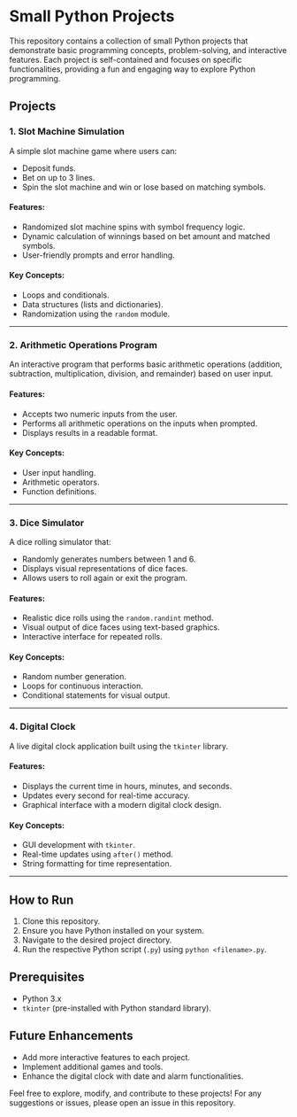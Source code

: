 
# Small Python Projects

This repository contains a collection of small Python projects that demonstrate basic programming concepts, problem-solving, and interactive features. Each project is self-contained and focuses on specific functionalities, providing a fun and engaging way to explore Python programming.

## Projects

### 1. Slot Machine Simulation
A simple slot machine game where users can:
- Deposit funds.
- Bet on up to 3 lines.
- Spin the slot machine and win or lose based on matching symbols.

#### Features:
- Randomized slot machine spins with symbol frequency logic.
- Dynamic calculation of winnings based on bet amount and matched symbols.
- User-friendly prompts and error handling.

#### Key Concepts:
- Loops and conditionals.
- Data structures (lists and dictionaries).
- Randomization using the `random` module.

---

### 2. Arithmetic Operations Program
An interactive program that performs basic arithmetic operations (addition, subtraction, multiplication, division, and remainder) based on user input.

#### Features:
- Accepts two numeric inputs from the user.
- Performs all arithmetic operations on the inputs when prompted.
- Displays results in a readable format.

#### Key Concepts:
- User input handling.
- Arithmetic operators.
- Function definitions.

---

### 3. Dice Simulator
A dice rolling simulator that:
- Randomly generates numbers between 1 and 6.
- Displays visual representations of dice faces.
- Allows users to roll again or exit the program.

#### Features:
- Realistic dice rolls using the `random.randint` method.
- Visual output of dice faces using text-based graphics.
- Interactive interface for repeated rolls.

#### Key Concepts:
- Random number generation.
- Loops for continuous interaction.
- Conditional statements for visual output.

---

### 4. Digital Clock
A live digital clock application built using the `tkinter` library.

#### Features:
- Displays the current time in hours, minutes, and seconds.
- Updates every second for real-time accuracy.
- Graphical interface with a modern digital clock design.

#### Key Concepts:
- GUI development with `tkinter`.
- Real-time updates using `after()` method.
- String formatting for time representation.

---

## How to Run
1. Clone this repository.
2. Ensure you have Python installed on your system.
3. Navigate to the desired project directory.
4. Run the respective Python script (`.py`) using `python <filename>.py`.

## Prerequisites
- Python 3.x
- `tkinter` (pre-installed with Python standard library).

## Future Enhancements
- Add more interactive features to each project.
- Implement additional games and tools.
- Enhance the digital clock with date and alarm functionalities.

Feel free to explore, modify, and contribute to these projects! For any suggestions or issues, please open an issue in this repository.
